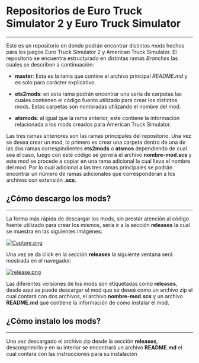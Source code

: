 # Repositorios de Euro Truck Simulator 2 y Euro Truck Simulator
----
Este es un repositorio en donde podrán encontrar distintos *mods* hechos para los juegos Euro Truck Simulator 2 y American Truck Simulator.
El repositorio se encuentra estructurado en distintas ramas *Branches* las cuales se describen a continuación:


* **master**: Esta es la rama que contine el archivo principal *README.md* y es solo para carácter explicativo.
* **ets2mods**: en esta rama podrán encontrar una seria de carpetas las cuales contienen el código fuento utilizado para crear los distintos mods. Estas carpetas son nombradas utilizando el nombre del mod.

* **atsmods**: al igual que la rama anterior, este contiene la información relacionada a los mods creados para American Truck Simulator.

Las tres ramas anteriores son las ramas principales del repositorio. Una vez se desea crear un mod, lo primero es crear una carpeta dentro de una de las dos ramas correspindientes **ets2mods** o **atsmos** dependiendo de cual sea el caso, luego con este código se genera el archivo **nombre-mod.scs** y este mod se procede a copiar en una rama adicional la cual lleva el nombre del mod. Por lo cual adicional a las tres ramas principales se podrán encontrar un número de ramas adicionales que corresponderan a los archivos con extensión **.scs**.

## ¿Cómo descargo los mods?
---
La forma más rápida de descargar los mods, sin prestar atención al código fuente utilizado para crear los mismos, sería ir a la sección **releases** la cual se muestra en las siguientes imágenes:

[![Capture.png](https://s5.postimg.org/6baueisp3/Capture.png)](https://postimg.org/image/oe3x5qojn/)


Una vez se da click en la sección **releases** la siguiente ventana será mostrada en el navegador:

[![release.png](https://s5.postimg.org/ly23rw6h3/release.png)](https://postimg.org/image/8h5590w5f/)



Las diferentes versiones de los mods son etiquetadas como **releases**, desde aquí se puede descargar el mod que se deseé como un archivo zip el cual contará con dos archivos, el archivo **nombre-mod.scs** y un archivo **README.md** que contiene la información de cómo instalar el mod.

## ¿Cómo instalo los mods?
---
Una vez descargado el archivo zip desde la sección **releases**, desconprimirlo y en su interior se encontrará un archivo **README.md** el cual contara con las instrucciones para su instalación
